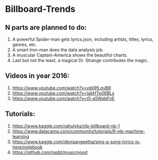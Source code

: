 # Billboard-Trends
## N parts are planned to do:

1. A powerful Spider-man gets lyrics.json, including artists, titles, lyrics, genres, etc.
2. A smart Iron-man does the data analysis job.
3. A muscular Captain-America shows the beautiful charts.
4. Last but not the least, a magical Dr. Strange contributes the magic. 


## Videos in year 2016: 

1. https://www.youtube.com/watch?v=vdji9fLqyB8
2. https://www.youtube.com/watch?v=IabHTp06BLs
3. https://www.youtube.com/watch?v=t5-a5WqbFnE


## Tutorials:
1. https://www.kaggle.com/rahulvks/nlp-billboard-nb-1
2. https://www.datacamp.com/community/tutorials/R-nlp-machine-learning
3. https://www.kaggle.com/devisangeetha/sing-a-song-lyrics-is-here/notebook
4. https://github.com/rasbt/musicmood

